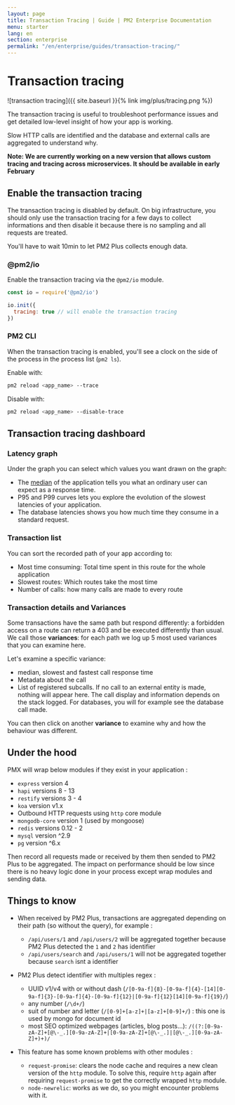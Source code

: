 ```yaml
---
layout: page
title: Transaction Tracing | Guide | PM2 Enterprise Documentation
menu: starter
lang: en
section: enterprise
permalink: "/en/enterprise/guides/transaction-tracing/"
---
```


# Transaction tracing

![transaction tracing]({{ site.baseurl }}{% link img/plus/tracing.png %})

The transaction tracing is useful to troubleshoot performance issues and get detailed low-level insight of how your app is working.

Slow HTTP calls are identified and the database and external calls are aggregated to understand why.

**Note: We are currently working on a new version that allows custom tracing and tracing across microservices. It should be available in early February** 

## Enable the transaction tracing

The transaction tracing is disabled by default. On big infrastructure, you should only use the transaction tracing for a few days to collect informations and then disable it because there is no sampling and all requests are treated.

You'll have to wait 10min to let PM2 Plus collects enough data.

### @pm2/io

Enable the transaction tracing via the `@pm2/io` module.

```javascript
const io = require('@pm2/io')

io.init({
  tracing: true // will enable the transaction tracing
})
```

### PM2 CLI

When the transaction tracing is enabled, you'll see a clock on the side of the process in the process list (`pm2 ls`).

Enable with:

```bash
pm2 reload <app_name> --trace
```

Disable with:

```bash
pm2 reload <app_name> --disable-trace
```

## Transaction tracing dashboard

### Latency graph

Under the graph you can select which values you want drawn on the graph:
* The [median](https://en.wikipedia.org/wiki/Median) of the application tells you what an ordinary user can expect as a response time.
* P95 and P99 curves lets you explore the evolution of the slowest latencies of your application.
* The database latencies shows you how much time they consume in a standard request.

### Transaction list

You can sort the recorded path of your app according to:

* Most time consuming: Total time spent in this route for the whole application
* Slowest routes: Which routes take the most time
* Number of calls: how many calls are made to every route

### Transaction details and Variances

Some transactions have the same path but respond differently: a forbidden access on a route can return a 403 and be executed differently than usual. We call those **variances**: for each path we log up 5 most used variances that you can examine here.

Let's examine a specific variance:
* median, slowest and fastest call response time
* Metadata about the call
* List of registered subcalls. If no call to an external entity is made, nothing will appear here. The call display and information depends on the stack logged. For databases, you will for example see the database call made.

You can then click on another **variance** to examine why and how the behaviour was different.

## Under the hood

PMX will wrap below modules if they exist in your application :
 - `express` version 4
 - `hapi` versions 8 - 13
 - `restify` versions 3 - 4
 - `koa` version v1.x
 - Outbound HTTP requests using `http` core module
 - `mongodb-core` version 1 (used by mongoose)
 - `redis` versions 0.12 - 2
 - `mysql` version ^2.9
 - `pg` version ^6.x

Then record all requests made or received by them then sended to PM2 Plus to be aggregated.
The impact on performance should be low since there is no heavy logic done in your process except wrap modules and sending data.

## Things to know

- When received by PM2 Plus, transactions are aggregated depending on their path (so without the query), for example :
  - `/api/users/1` and `/api/users/2` will be aggregated together because PM2 Plus detected the `1` and `2` has identifier
  - `/api/users/search` and `/api/users/1` will not be aggregated together because `search` isnt a identifier

- PM2 Plus detect identifier with multiples regex :
  - UUID v1/v4 with or without dash (`/[0-9a-f]{8}-[0-9a-f]{4}-[14][0-9a-f]{3}-[0-9a-f]{4}-[0-9a-f]{12}|[0-9a-f]{12}[14][0-9a-f]{19}/`)
  - any number (`/\d+/`)
  - suit of number and letter (`/[0-9]+[a-z]+|[a-z]+[0-9]+/`) : this one is used by mongo for document id
  - most SEO optimized webpages (articles, blog posts...): `/((?:[0-9a-zA-Z]+[@\-_.][0-9a-zA-Z]+|[0-9a-zA-Z]+[@\-_.]|[@\-_.][0-9a-zA-Z]+)+)/`

- This feature has some known problems with other modules :
  - `request-promise`: clears the node cache and requires a new clean version of the `http` module. To solve this, require `http` again after requiring `request-promise` to get the correctly wrapped `http` module.
  - `node-newrelic`: works as we do, so you might encounter problems with it.
